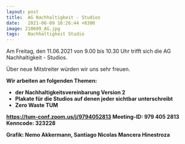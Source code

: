 ```yaml
---
layout: post
title:  AG Nachhaltigkeit - Studios
date:   2021-06-09 16:26:44 +0300
image: 210609_AG.jpg
tags:   Nachhaltigkeit Studio
---
```

Am Freitag, den 11.06.2021 von 9.00 bis 10.30 Uhr trifft sich die AG Nachhaltigkeit - Studios. 

Über neue Mitstreiter würden wir uns sehr freuen.

<b> Wir arbeiten an folgenden Themen: <b>

* der Nachhaltigkeitsvereinbarung Version 2
* Plakate für die Studios auf denen jeder sichtbar unterschreibt
* Zero Waste TUM


https://tum-conf.zoom.us/j/9794052813
Meeting-ID: 979 405 2813
Kenncode: 323228



Grafik: Nemo Akkermann, Santiago Nicolas Mancera Hinestroza